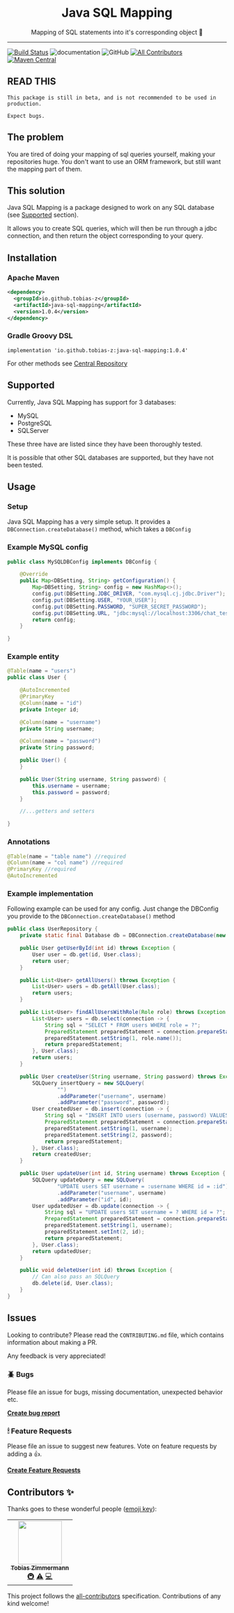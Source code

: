 <div align="center">
  <h1>Java SQL Mapping</h1>
  <p>Mapping of SQL statements into it's corresponding object 🤩</p>
</div>

---

[![Build Status](https://travis-ci.com/tobias-z/java-sql-mapping.svg?branch=main)](https://travis-ci.com/tobias-z/java-sql-mapping)
![documentation](https://img.shields.io/badge/documentation-yes-brightgreen.svg)
![GitHub](https://img.shields.io/github/license/tobias-z/java-sql-mapper)
[![All Contributors](https://img.shields.io/badge/all_contributors-1-orange.svg?style=flat-square)](#contributors-)
[![Maven Central](https://img.shields.io/maven-central/v/io.github.tobias-z/java-sql-mapping)](https://maven-badges.herokuapp.com/maven-central/io.github.tobias-z/java-sql-mapping)

## READ THIS

`This package is still in beta, and is not recommended to be used in production.`

`Expect bugs.`

## The problem

You are tired of doing your mapping of sql queries yourself, making your
repositories huge. You don't want to use an ORM framework, but still want the
mapping part of them.

## This solution

Java SQL Mapping is a package designed to work on any SQL database (see
[Supported](#Supported) section).

It allows you to create SQL queries, which will then be run through a jdbc
connection, and then return the object corresponding to your query.

## Installation

### Apache Maven

```xml
<dependency>
  <groupId>io.github.tobias-z</groupId>
  <artifactId>java-sql-mapping</artifactId>
  <version>1.0.4</version>
</dependency>
```

### Gradle Groovy DSL

```
implementation 'io.github.tobias-z:java-sql-mapping:1.0.4'
```

For other methods see
[Central Repository](https://maven-badges.herokuapp.com/maven-central/io.github.tobias-z/java-sql-mapping)

## Supported

Currently, Java SQL Mapping has support for 3 databases:

- MySQL
- PostgreSQL
- SQLServer

These three have are listed since they have been thoroughly tested.

It is possible that other SQL databases are supported, but they have not been
tested.

## Usage

### Setup

Java SQL Mapping has a very simple setup. It provides a
`DBConnection.createDatabase()` method, which takes a `DBConfig`

### Example MySQL config

```java
public class MySQLDBConfig implements DBConfig {

    @Override
    public Map<DBSetting, String> getConfiguration() {
        Map<DBSetting, String> config = new HashMap<>();
        config.put(DBSetting.JDBC_DRIVER, "com.mysql.cj.jdbc.Driver");
        config.put(DBSetting.USER, "YOUR_USER");
        config.put(DBSetting.PASSWORD, "SUPER_SECRET_PASSWORD");
        config.put(DBSetting.URL, "jdbc:mysql://localhost:3306/chat_test");
        return config;
    }

}
```

### Example entity

```java
@Table(name = "users")
public class User {

    @AutoIncremented
    @PrimaryKey
    @Column(name = "id")
    private Integer id;

    @Column(name = "username")
    private String username;

    @Column(name = "password")
    private String password;

    public User() {
    }

    public User(String username, String password) {
        this.username = username;
        this.password = password;
    }

    //...getters and setters

}
```

### Annotations

```java
@Table(name = "table name") //required
@Column(name = "col name") //required
@PrimaryKey //required
@AutoIncremented
```

### Example implementation

Following example can be used for any config. Just change the DBConfig you
provide to the `DBConnection.createDatabase()` method

```java
public class UserRepository {
    private static final Database db = DBConnection.createDatabase(new MySQLDBConfig());

    public User getUserById(int id) throws Exception {
        User user = db.get(id, User.class);
        return user;
    }

    public List<User> getAllUsers() throws Exception {
        List<User> users = db.getAll(User.class);
        return users;
    }

    public List<User> findAllUsersWithRole(Role role) throws Exception {
        List<User> users = db.select(connection -> {
            String sql = "SELECT * FROM users WHERE role = ?";
            PreparedStatement preparedStatement = connection.prepareStatement(sql);
            preparedStatement.setString(1, role.name());
            return preparedStatement;
        }, User.class);
        return users;
    }

    public User createUser(String username, String password) throws Exception {
        SQLQuery insertQuery = new SQLQuery(
                "")
                .addParameter("username", username)
                .addParameter("password", password);
        User createdUser = db.insert(connection -> {
            String sql = "INSERT INTO users (username, password) VALUES (?, ?)";
            PreparedStatement preparedStatement = connection.prepareStatement(sql);
            preparedStatement.setString(1, username);
            preparedStatement.setString(2, password);
            return preparedStatement;
        }, User.class);
        return createdUser;
    }

    public User updateUser(int id, String username) throws Exception {
        SQLQuery updateQuery = new SQLQuery(
                "UPDATE users SET username = :username WHERE id = :id")
                .addParameter("username", username)
                .addParameter("id", id);
        User updatedUser = db.update(connection -> {
            String sql = "UPDATE users SET username = ? WHERE id = ?";
            PreparedStatement preparedStatement = connection.prepareStatement(sql);
            preparedStatement.setString(1, username);
            preparedStatement.setInt(2, id);
            return preparedStatement;
        }, User.class);
        return updatedUser;
    }

    public void deleteUser(int id) throws Exception {
        // Can also pass an SQLQuery
        db.delete(id, User.class);
    }
}
```

## Issues

Looking to contribute? Please read the `CONTRIBUTING.md` file, which contains information about making a PR.

Any feedback is very appreciated!

### 🪲 Bugs

Please file an issue for bugs, missing documentation, unexpected behavior etc.

[**Create bug report**](https://github.com/tobias-z/java-sql-mapper/issues/new?assignees=&labels=&template=bug_report.md&title=)

### 🕯 Feature Requests

Please file an issue to suggest new features. Vote on feature requests by adding
a 👍.

[**Create Feature Requests**](https://github.com/tobias-z/java-sql-mapper/issues/new?assignees=&labels=&template=feature_request.md&title=)

## Contributors ✨

Thanks goes to these wonderful people
([emoji key](https://allcontributors.org/docs/en/emoji-key)):

<!-- ALL-CONTRIBUTORS-LIST:START - Do not remove or modify this section -->
<!-- prettier-ignore-start -->
<!-- markdownlint-disable -->
<table>
  <tr>
    <td align="center"><a href="http://tobias-z.com"><img src="https://avatars.githubusercontent.com/u/70150300?v=4?s=100" width="100px;" alt=""/><br /><sub><b>Tobias Zimmermann</b></sub></a><br /><a href="#infra-tobias-z" title="Infrastructure (Hosting, Build-Tools, etc)">🚇</a> <a href="https://github.com/tobias-z/java-sql-mapper/commits?author=tobias-z" title="Tests">⚠️</a> <a href="https://github.com/tobias-z/java-sql-mapper/commits?author=tobias-z" title="Code">💻</a></td>
  </tr>
</table>

<!-- markdownlint-restore -->
<!-- prettier-ignore-end -->

<!-- ALL-CONTRIBUTORS-LIST:END -->

This project follows the
[all-contributors](https://github.com/all-contributors/all-contributors)
specification. Contributions of any kind welcome!

